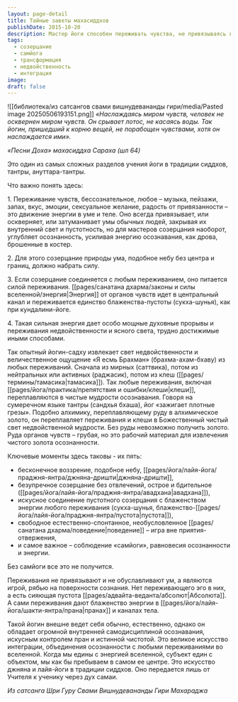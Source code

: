 ```yaml
---
layout: page-detail
title: Тайные заветы махасиддхов
publishDate: 2015-10-20
description: Мастер йоги способен переживать чувства, не привязываясь к ним, превращая любую энергию ощущений в чистое осознавание и блаженство-пустоту. Ключ - сильное созерцание, равновесие осознанности и энергии (самйога), интеграция всех переживаний в недвойственное единство. Это высшее искусство тантры - переплавлять любые ощущения в свет мудрости, оставаясь свободным и естественным.
tags:
  - созерцание
  - самйога
  - трансформация
  - недвойственность
  - интеграция
image: 
draft: false
---
```

![[библиотека/из сатсангов свами вишнудевананды гири/media/Pasted image 20250506193151.png]]
_«Наслаждаясь миром чувств, человек не осквернен миром чувств. Он срывает лотос, не касаясь воды. Так йогин, пришедший к корню вещей, не порабощен чувствами, хотя он наслаждается ими»._

_«Песни Доха» махасиддха Сараха (шл 64)_

Это один из самых сложных разделов учения йоги в традиции сиддхов, тантры, ануттара-тантры.

Что важно понять здесь:

1\. Переживание чувств, бессознательное, любое – музыка, пейзажи, запах, вкус, эмоции, сексуальное желание, радость от привязанности – это движение энергии в уме и теле. Оно всегда привязывает, или оскверняет, или затуманивает умы обычных людей, закрывая их внутренний свет и пустотность, но для мастеров созерцания наоборот, углубляет осознанность, усиливая энергию осознавания, как дрова, брошенные в костер.

2\. Для этого созерцание природы ума, подобное небу без центра и границ, должно набрать силу.

3\. Если созерцание соединяется с любым переживанием, оно питается силой переживания. [[pages/санатана дхарма/законы и силы вселенной/энергия|Энергия]] от органов чувств идет в центральный канал и переживается единство блаженства-пустоты (сукха-шунья), как при кундалини-йоге.

4\. Такая сильная энергия дает особо мощные духовные прорывы и переживания недвойственности и ясного света, трудно достижимые иными способами.

Так опытный йогин-садху извлекает свет недвойственности и величественное ощущение «Я есмь Брахман» (брахма-ахам-бхаву) из любых переживаний. Сначала из мирных (саттвика), потом из нейтральных или активных (раджасик), потом из клеш ([[pages/термины/тамасика|тамасика]]). Так любые переживания, включая [[pages/йога/практика/препятствия и ошибки/клеши|клеши]], переплавляются в чистые мудрости осознавания. Говоря на сумеречном языке тантры (сандхья бхаша), йог «зажигает плотные грезы». Подобно алхимику, переплавляющему руду в алхимическое золото, он переплавляет переживания и клеши в Божественный чистый свет недвойственной мудрости. Без руды невозможно получить золото. Руда органов чувств – грубая, но это рабочий материал для извлечения чистого золота осознанности.

Ключевые моменты здесь таковы - их пять:

* бесконечное воззрение, подобное небу, [[pages/йога/лайя-йога/праджня-янтра/джняна-дришти|джняна-дришти]],
* безупречное созерцание без отвлечений, острое и бдительное ([[pages/йога/лайя-йога/праджня-янтра/авадхана|авадхана]]),
* искусное соединение пустотного созерцания с блаженством энергии любого переживания (сукха-шунья, блаженство-[[pages/йога/лайя-йога/праджня-янтра/пустота|пустота]]),
* свободное естественно-спонтанное, необусловленное [[pages/санатана дхарма/поведение|поведение]] – игра вне приятия-отвержения,
* и самое важное – соблюдение «самйоги», равновесия осознанности и энергии.

Без самйоги все это не получится.

Переживания не привязывают и не обуславливают ум, а являются игрой, рябью на поверхности сознания. Нет переживающего эго в них, а есть сияющая пустота [[pages/адвайта-веданта/абсолют|Абсолюта]]. А сами переживания дают блаженство энергии в [[pages/йога/лайя-йога/шакти-янтра/прана|пранах]] и каналах тела.

Такой йогин внешне ведет себя обычно, естественно, однако он обладает огромной внутренней самодисциплиной осознавания, искусным контролем пран и истинной чистотой. Это великое искусство интеграции, объединения осознанности с любыми переживаниями во вселенной. Когда мы едины с энергией вселенной, субъект един с объектом, мы как бы пребываем в самом ее центре. Это искусство джняна и лайя-йоги в традиции сиддхов. Оно передается лишь от Учителя к ученику через дух самаи.

*Из сатсанга Шри Гуру Свами Вишнудевананды Гири Махараджа*